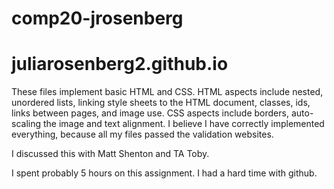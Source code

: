 # comp20-jrosenberg
# juliarosenberg2.github.io

These files implement basic HTML and CSS. HTML aspects include nested, unordered lists, linking style sheets to the HTML document, classes, ids, links between pages, and image use. CSS aspects include borders, auto-scaling the image and text alignment. I believe I have correctly implemented everything, because all my files passed the validation websites.


I discussed this with Matt Shenton and TA Toby.

I spent probably 5 hours on this assignment. I had a hard time with github.